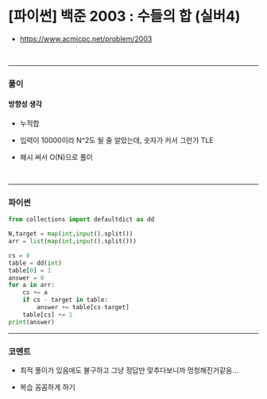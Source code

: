 # **[파이썬] 백준 2003 : 수들의 합 (실버4)**
* https://www.acmicpc.net/problem/2003
<br>


---

### **풀이**

#### **방향성 생각**

* 누적합

* 입력이 10000이라 N^2도 될 줄 알았는데, 숫자가 커서 그런가 TLE

* 해시 써서 O(N)으로 풀이

<br>

---

### **파이썬**
```python
from collections import defaultdict as dd

N,target = map(int,input().split())
arr = list(map(int,input().split()))

cs = 0
table = dd(int)
table[0] = 1
answer = 0
for a in arr:
    cs += a
    if cs - target in table:
        answer += table[cs-target]
    table[cs] += 1
print(answer)
```

---

### **코멘트**

* 최적 풀이가 있음에도 불구하고 그냥 정답만 맞추다보니까 멍청해진거같음...

* 복습 꼼꼼하게 하기